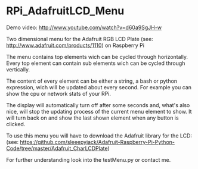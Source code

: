 RPi_AdafruitLCD_Menu
====================

Demo video: http://www.youtube.com/watch?v=d60a9SgJH-w

Two dimensional menu for the Adafruit RGB LCD Plate (see: http://www.adafruit.com/products/1110) on Raspberry Pi



The menu contains top elements wich can be cycled through horizontally.
Every top element can contain sub elements wich can be cycled through vertically.

The content of every element can be either a string, a bash or python expression, wich will be updated about every second.
For example you can show the cpu or network stats of your RPi.

The display will automatically turn off after some seconds and, what's also nice, will stop the updating process of the current menu element to show.
It will turn back on and show the last shown element when any button is clicked.

To use this menu you will have to download the Adafruit library for the LCD:
(see: https://github.com/sleeepyjack/Adafruit-Raspberry-Pi-Python-Code/tree/master/Adafruit_CharLCDPlate)

For further understanding look into the testMenu.py or contact me.
